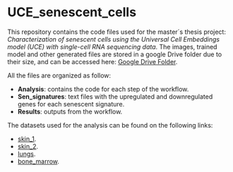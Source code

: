 # UCE_senescent_cells

This repository contains the code files used for the master´s thesis project: *Characterization of senescent cells using the Universal Cell Embeddings model (UCE) with single-cell RNA sequencing data*. The images, trained model and other generated files are stored in a google Drive folder due to their size, and can be accessed here: [Google Drive Folder](https://drive.google.com/drive/folders/1BR6MiHFtKXx8H6wRLqGsK2TGhRMWu3Do?usp=drive_link).

All the files are organized as follow:

- **Analysis**: contains the code for each step of the workflow.
- **Sen_signatures**: text files with the upregulated and downregulated genes for each senescent signature.
- **Results**: outputs from the workflow.

The datasets used for the analysis can be found on the following links:
- [skin_1](https://www.ncbi.nlm.nih.gov/geo/query/acc.cgi?acc=GSE275846).
- [skin_2](https://www.ncbi.nlm.nih.gov/geo/query/acc.cgi?acc=GSE254758).
- [lungs](https://explore.data.humancellatlas.org/projects/c16a754f-5da3-46ed-8c1e-6426af2ef625/get-curl-command).
- [bone_marrow](https://www.ncbi.nlm.nih.gov/geo/query/acc.cgi?acc=GSE120221).
